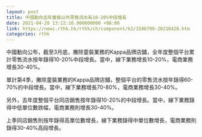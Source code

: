 ```yaml
---
layout: post
title: 中國動向去年童裝以外零售流水有10-20%中段增長
date: 2021-04-20 13:12:16.000000000 +08:00
link: https://news.rthk.hk/rthk/ch/component/k2/1586709-20210420.htm
categories: rthk
---
```


中國動向公布，截至3月底，撇除童裝業務的Kappa品牌店舖，全年度整個平台累計零售流水按年錄得10-20%中段增長。當中，線下業務增長10-20%，電商業務增長30-40%。

單計第4季，撇除童裝業務的Kappa品牌店舖，整個平台的零售流水按年錄得60-70%的中段增長。當中，線下業務增長70-80%，電商業務增長30-40%。

另外，去年度整個平台同店銷售按年錄得10-20%的中段增長。當中，線下業務錄得中低單位數跌幅，電商業務則增長30-40%。

上季同店銷售則按年錄得高單位數增長，線下業務錄得中單位數增長，電商業務則錄得30-40%高段增長。
